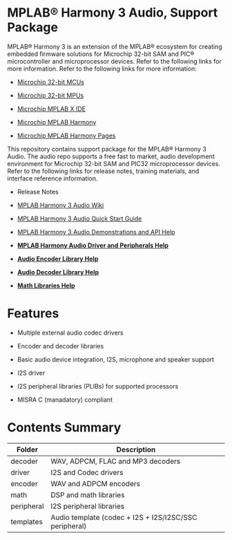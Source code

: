 # MPLAB® Harmony 3 Audio, Support Package

MPLAB® Harmony 3 is an extension of the MPLAB® ecosystem for creating embedded firmware solutions for Microchip 32-bit SAM and PIC® microcontroller and microprocessor devices. Refer to the following links for more information. Refer to the following links for more information:

-   [Microchip 32-bit MCUs](https://www.microchip.com/design-centers/32-bit)

-   [Microchip 32-bit MPUs](https://www.microchip.com/design-centers/32-bit-mpus)

-   [Microchip MPLAB X IDE](https://www.microchip.com/mplab/mplab-x-ide)

-   [Microchip MPLAB Harmony](https://www.microchip.com/mplab/mplab-harmony)

-   [Microchip MPLAB Harmony Pages](https://microchip-mplab-harmony.github.io/)


This repository contains support package for the MPLAB® Harmony 3 Audio. The audio repo supports a free fast to market, audio development environment for Microchip 32-bit SAM and PIC32 microprocessor devices. Refer to the following links for release notes, training materials, and interface reference information.

-   Release Notes

-   [MPLAB Harmony 3 Audio Wiki](https://github.com/Microchip-MPLAB-Harmony/audio/wiki)

-   [MPLAB Harmony 3 Audio Quick Start Guide](https://github.com/Microchip-MPLAB-Harmony/audio/wiki/quick_start)

-   [MPLAB Harmony 3 Audio Demonstrations and API Help](https://microchip-mplab-harmony.github.io/audio)


-   **[MPLAB Harmony Audio Driver and Peripherals Help](GUID-23C5EB60-853E-4A8D-BCA3-6E4B6AFDBD53.md)**  

-   **[Audio Encoder Library Help](GUID-E665572E-DE82-4115-9633-148A28654916.md)**  

-   **[Audio Decoder Library Help](GUID-0C0A7F83-5C07-43CF-B754-3FBAA64FB5E9.md)**  

-   **[Math Libraries Help](GUID-95E9D1C6-B2E2-4086-9E56-1D468B7F83ED.md)**  


# Features

-   Multiple external audio codec drivers

-   Encoder and decoder libraries

-   Basic audio device integration, I2S, microphone and speaker support

-   I2S driver

-   I2S peripheral libraries \(PLIBs\) for supported processors

-   MISRA C \(manadatory\) compliant


# Contents Summary

|Folder|Description|
|------|-----------|
|decoder|WAV, ADPCM, FLAC and MP3 decoders|
|driver|I2S and Codec drivers|
|encoder|WAV and ADPCM encoders|
|math|DSP and math libraries|
|peripheral|I2S peripheral libraries|
|templates|Audio template \(codec + I2S + I2S/I2SC/SSC peripheral\)|

